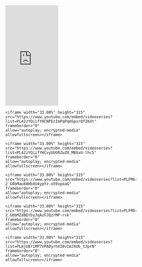 <iframe width="33.00%" height="315" 
    src="https://www.youtube.com/embed/videoseries?list=PL42zYQiifYHBVnxyWEf9IEkvUfFM37dMc" 
    frameborder="0" 
    allow="autoplay; encrypted-media" 
    allowfullscreen></iframe>

    <iframe width="33.00%" height="315" 
    src="https://www.youtube.com/embed/videoseries?list=PL42zYQiifYHCNPEzImPqPqmSpxrQf2Kdt" 
    frameborder="0" 
    allow="autoplay; encrypted-media" 
    allowfullscreen></iframe>

    <iframe width="33.00%" height="315" 
    src="https://www.youtube.com/embed/videoseries?list=PL42zYQiifYHCvyUUGRZwZ0_MBXxG-lhcS" 
    frameborder="0" 
    allow="autoplay; encrypted-media" 
    allowfullscreen></iframe>

    <iframe width="33.00%" height="315" 
    src="https://www.youtube.com/embed/videoseries?list=PLFMb-2_G0bMau68HbXU4ypYz-o59vpoaG" 
    frameborder="0" 
    allow="autoplay; encrypted-media" 
    allowfullscreen></iframe>

    <iframe width="33.00%" height="315" 
    src="https://www.youtube.com/embed/videoseries?list=PLFMb-2_G0bMZaBEYbyJqAzFJQzrMP-rvk" 
    frameborder="0" 
    allow="autoplay; encrypted-media" 
    allowfullscreen></iframe>

    <iframe width="33.00%" height="315" 
    src="https://www.youtube.com/embed/videoseries?list=PLmjU8r1MP7VPADyrhXI0vImJXUb_tJprN" 
    frameborder="0" 
    allow="autoplay; encrypted-media" 
    allowfullscreen></iframe>

